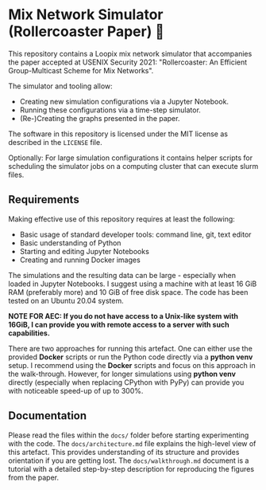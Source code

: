 # Mix Network Simulator (Rollercoaster Paper) 🎢

This repository contains a Loopix mix network simulator that accompanies the paper accepted at USENIX Security 2021: "Rollercoaster: An Efficient Group-Multicast Scheme for Mix Networks".

The simulator and tooling allow:
 - Creating new simulation configurations via a Jupyter Notebook.
 - Running these configurations via a time-step simulator.
 - (Re-)Creating the graphs presented in the paper.

The software in this repository is licensed under the MIT license as described in the `LICENSE` file.

Optionally: For large simulation configurations it contains helper scripts for scheduling the simulator jobs on a computing cluster that can execute slurm files.

## Requirements

Making effective use of this repository requires at least the following:
 - Basic usage of standard developer tools: command line, git, text editor
 - Basic understanding of Python
 - Starting and editing Jupyter Notebooks
 - Creating and running Docker images

The simulations and the resulting data can be large - especially when loaded in Jupyter Notebooks.
I suggest using a machine with at least 16 GiB RAM (preferably more) and 10 GiB of free disk space.
The code has been tested on an Ubuntu 20.04 system.

**NOTE FOR AEC: If you do not have access to a Unix-like system with 16GiB, I can provide you with remote access to a server with such capabilities.**

There are two approaches for running this artefact.
One can either use the provided **Docker** scripts or run the Python code directly via a **python venv** setup.
I recommend using the **Docker** scripts and focus on this approach in the walk-through.
However, for longer simulations using **python venv** directly (especially when replacing CPython with PyPy) can provide you with noticeable speed-up of up to 300%.

## Documentation

Please read the files within the `docs/` folder before starting experimenting with the code.
The `docs/architecture.md` file explains the high-level view of this artefact.
This provides understanding of its structure and provides orientation if you are getting lost.
The `docs/walkthrough.md` document is a tutorial with a detailed step-by-step description for reproducing the figures from the paper.